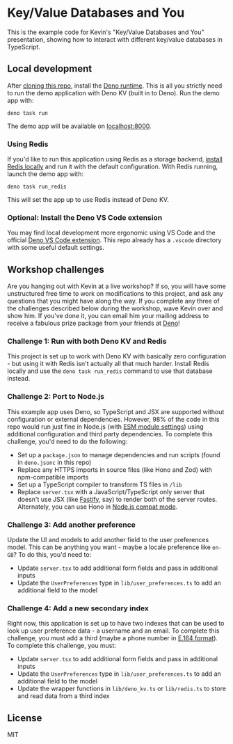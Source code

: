 # Key/Value Databases and You

This is the example code for Kevin's "Key/Value Databases and You" presentation,
showing how to interact with different key/value databases in TypeScript.

## Local development

After
[cloning this repo](https://docs.github.com/en/repositories/creating-and-managing-repositories/cloning-a-repository),
install the
[Deno runtime](https://docs.deno.com/runtime/manual/getting_started/installation).
This is all you strictly need to run the demo application with Deno KV (built in
to Deno). Run the demo app with:

```
deno task run
```

The demo app will be available on [localhost:8000](http://localhost:8000).

### Using Redis

If you'd like to run this application using Redis as a storage backend,
[install Redis locally](https://redis.io/docs/getting-started/installation/) and
run it with the default configuration. With Redis running, launch the demo app
with:

```
deno task run_redis
```

This will set the app up to use Redis instead of Deno KV.

### Optional: Install the Deno VS Code extension

You may find local development more ergonomic using VS Code and the official
[Deno VS Code extension](https://docs.deno.com/runtime/manual/references/vscode_deno).
This repo already has a `.vscode` directory with some useful default settings.

## Workshop challenges

Are you hanging out with Kevin at a live workshop? If so, you will have some
unstructured free time to work on modifications to this project, and ask any
questions that you might have along the way. If you complete any three of the
challenges described below during the workshop, wave Kevin over and show him. If
you've done it, you can email him your mailing address to receive a fabulous
prize package from your friends at [Deno](https://deno.com)!

### Challenge 1: Run with both Deno KV and Redis

This project is set up to work with Deno KV with basically zero configuration -
but using it with Redis isn't actually all that much harder. Install Redis
locally and use the `deno task run_redis` command to use that database instead.

### Challenge 2: Port to Node.js

This example app uses Deno, so TypeScript and JSX are supported without
configuration or external dependencies. However, 98% of the code in this repo
would run just fine in Node.js (with
[ESM module settings](https://nodejs.org/api/esm.html#enabling)) using
additional configuration and third party dependencies. To complete this
challenge, you'd need to do the following:

- Set up a `package.json` to manage dependencies and run scripts (found in
  `deno.jsonc` in this repo)
- Replace any HTTPS imports in source files (like Hono and Zod) with
  npm-compatible imports
- Set up a TypeScript compiler to transform TS files in `/lib`
- Replace `server.tsx` with a JavaScript/TypeScript only server that doesn't use
  JSX (like [Fastify](https://fastify.dev/), say) to render both of the server
  routes. Alternately, you can use Hono in
  [Node.js compat mode](https://hono.dev/getting-started/nodejs).

### Challenge 3: Add another preference

Update the UI and models to add another field to the user preferences model.
This can be anything you want - maybe a locale preference like `en-GB`? To do
this, you'd need to:

- Update `server.tsx` to add additional form fields and pass in additional
  inputs
- Update the `UserPreferences` type in `lib/user_preferences.ts` to add an
  additional field to the model

### Challenge 4: Add a new secondary index

Right now, this application is set up to have two indexes that can be used to
look up user preference data - a username and an email. To complete this
challenge, you must add a third (maybe a phone number in
[E.164 format](https://www.twilio.com/docs/glossary/what-e164)). To complete
this challenge, you must:

- Update `server.tsx` to add additional form fields and pass in additional
  inputs
- Update the `UserPreferences` type in `lib/user_preferences.ts` to add an
  additional field to the model
- Update the wrapper functions in `lib/deno_kv.ts` or `lib/redis.ts` to store
  and read data from a third index

## License

MIT
